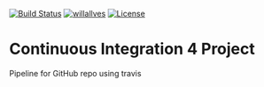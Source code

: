 [![Build Status](https://travis-ci.com/willallves/ContinuousIntegration4Project.svg?branch=wra-dev)](https://travis-ci.com/github/willallves/ContinuousIntegration4Project)
[![willallves](https://circleci.com/gh/willallves/ContinuousIntegration4Project.svg?style=svg)](https://app.circleci.com/pipelines/github/willallves)
[![License](https://img.shields.io/badge/license-Apache-blue)](https://opensource.org/licenses/Apache-2.0)


# Continuous Integration 4 Project
Pipeline for GitHub repo using travis
